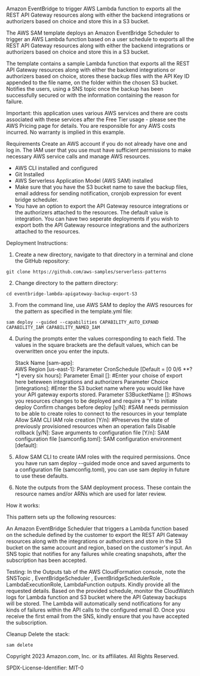 Amazon EventBridge to trigger AWS Lambda function to exports all the REST API Gateway resources along with either the backend integrations or authorizers based on choice and store this in a S3 bucket.

The AWS SAM template deploys an Amazon EventBridge Scheduler to trigger an AWS Lambda function based on a user schedule to exports all the REST API Gateway resources along with either the backend integrations or authorizers based on choice and store this in a S3 bucket.

The template contains a sample Lambda function that exports all the REST API Gateway resources along with either the backend integrations or authorizers based on choice, stores these backup files with the API Key ID appended to the file name, on the folder within the chosen S3 bucket. Notifies the users, using a SNS topic once the backup has been successfully secured or with the information containing the reason for failure.

Important: this application uses various AWS services and there are costs associated with these services after the Free Tier usage - please see the AWS Pricing page for details. You are responsible for any AWS costs incurred. No warranty is implied in this example.

Requirements
Create an AWS account if you do not already have one and log in. The IAM user that you use must have sufficient permissions to make necessary AWS service calls and manage AWS resources.
- AWS CLI installed and configured
- Git Installed
- AWS Serverless Application Model (AWS SAM) installed
- Make sure that you have the S3 bucket name to save the backup files, email address for sending notification, cronjob expression for event bridge scheduler.
- You have an option to export the API Gateway resource integrations or the authorizers attached to the resources. The default value is integration. You can have two seperate deployments if you wish to export both the API Gateway resource integrations and the authorizers attached to the resources.

Deployment Instructions:

1. Create a new directory, navigate to that directory in a terminal and clone the GitHub repository:

```
git clone https://github.com/aws-samples/serverless-patterns
```
2. Change directory to the pattern directory:

```
cd eventbridge-lambda-apigateway-backup-export-S3
```
3. From the command line, use AWS SAM to deploy the AWS resources for the pattern as specified in the template.yml file:

```
sam deploy --guided --capabilities CAPABILITY_AUTO_EXPAND CAPABILITY_IAM CAPABILITY_NAMED_IAM
```

4. During the prompts enter the values corresponding to each field. The values in the square brackets are the default values, which can be overwritten once you enter the inputs.

	Stack Name [sam-app]:    
	AWS Region [us-east-1]: 
	Parameter CronSchedule [Default = [0 0/6 **?*] every six hours]: 
	Parameter Email []: 
	#Enter your choise of export here beteween integrations and authorizers
	Parameter Choice [integrations]: 
	#Enter the S3 bucket name where you would like have your API gateway exports stored.
	Parameter S3BucketName []: 
	#Shows you resources changes to be deployed and require a 'Y' to initiate deploy
	Confirm changes before deploy [y/N]: 
	#SAM needs permission to be able to create roles to connect to the resources in your template
	Allow SAM CLI IAM role creation [Y/n]: 
	#Preserves the state of previously provisioned resources when an operation fails
	Disable rollback [y/N]: 
	Save arguments to configuration file [Y/n]: 
	SAM configuration file [samconfig.toml]: 
	SAM configuration environment [default]: 


4. Allow SAM CLI to create IAM roles with the required permissions.
Once you have run sam deploy --guided mode once and saved arguments to a configuration file (samconfig.toml), you can use sam deploy in future to use these defaults.

6. Note the outputs from the SAM deployment process. These contain the resource names and/or ARNs which are used for later review.

How it works:

This pattern sets up the following resources:

An Amazon EventBridge Scheduler that triggers a Lambda function based on the schedule defined by the customer to export the REST API Gateway resources along with the integrations or authorizers and store in the S3 bucket on the same account and region, based on the customer's input. An SNS topic that notifies for any failures while creating snapshots, after the subscription has been accepted.

Testing:
In the Outputs tab of the AWS CloudFormation console, note the SNSTopic , EventBridgeScheduler , EventBridgeSchedulerRole , LambdaExecutionRole, LambdaFunction outputs. Kindly provide all the requested details. Based on the provided schedule, monitor the CloudWatch logs for Lambda function and S3 bucket where the API Gateway backups will be stored. The Lambda will automatically send notifications for any kinds of failures within the API calls to the configured email ID. Once you receive the first email from the SNS, kindly ensure that you have accepted the subscription. 


Cleanup
Delete the stack:

```
sam delete
```

Copyright 2023 Amazon.com, Inc. or its affiliates. All Rights Reserved.

SPDX-License-Identifier: MIT-0